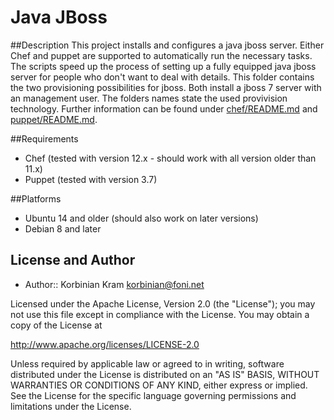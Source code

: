 # Java JBoss

##Description
This project installs and configures a java jboss server.
Either Chef and puppet are supported to automatically run the necessary tasks. The scripts speed up the process of setting up a fully equipped java jboss server for people who don't want to deal with details.
This folder contains the two provisioning possibilities for jboss. Both install a jboss 7 server with an management user. The folders names state the used provivision technology.  Further information can be found under [chef/README.md](chef/README.md) and [puppet/README.md](puppet/README.md).


##Requirements
* Chef (tested with version 12.x - should work with all version older than 11.x)
* Puppet (tested with version 3.7)

##Platforms
* Ubuntu 14 and older (should also work on later versions)
* Debian 8 and later

## License and Author
 * Author:: Korbinian Kram korbinian@foni.net
 
Licensed under the Apache License, Version 2.0 (the "License"); you may not use this file except in compliance with the License. You may obtain a copy of the License at

http://www.apache.org/licenses/LICENSE-2.0

Unless required by applicable law or agreed to in writing, software distributed under the License is distributed on an "AS IS" BASIS, WITHOUT WARRANTIES OR CONDITIONS OF ANY KIND, either express or implied. See the License for the specific language governing permissions and limitations under the License.
